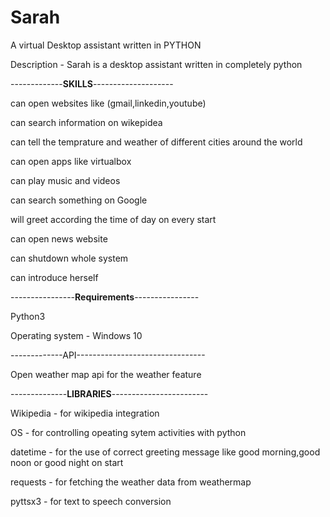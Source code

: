 # **Sarah**
A virtual Desktop assistant written in PYTHON

Description - Sarah is a desktop assistant written in completely python

-------------**SKILLS**--------------------

can open websites like (gmail,linkedin,youtube)

can search information on wikepidea 

can tell the temprature and weather of different cities around the world 

can open apps like virtualbox

can play music and videos 

can search something on Google

will greet according the time of day on every start 

can open news website

can shutdown whole system 

can introduce herself

----------------**Requirements**----------------

Python3

Operating system - Windows 10

-------------API--------------------------------

Open weather map api for the weather feature

--------------**LIBRARIES**------------------------

Wikipedia - for wikipedia integration

OS - for controlling opeating sytem activities with python

datetime - for the use of correct greeting message like good morning,good noon or good night on start

requests - for fetching the weather data from weathermap

pyttsx3 - for text to speech conversion


